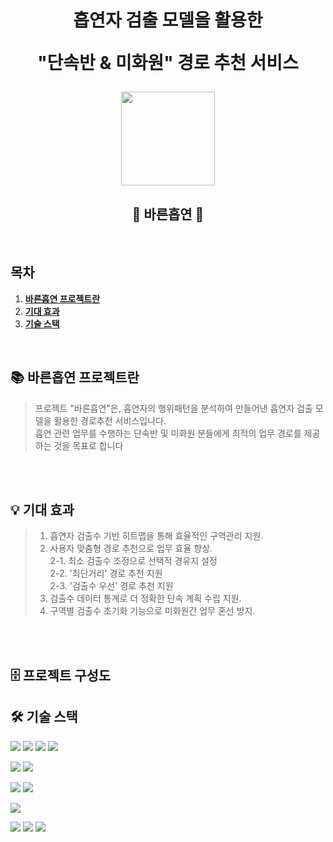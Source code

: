 <div align="center">
  <h1>흡연자 검출 모델을 활용한
  
  "단속반 &amp; 미화원" 경로 추천 서비스</h1>
<p align="center">
  <img src="https://drive.google.com/uc?export=view&id=16fzpWRXdngLHTOTp9mBDVX3mT5Kr_-CQ" width="150" />
</p> 
</div>

<div align="center">
    <h2>🚬 바른흡연 🔎</h2>
 </div>

<br />

## 목차
1. [**바른흡연 프로젝트란**](#1)
1. [**기대 효과**](#2)
1. [**기술 스택**](#2)
<br />


<div id="1"></div>

## 📚 바른흡연 프로젝트란
>프로젝트 "바른흡연"은, 흡연자의 행위패턴을 분석하여 만들어낸 흡연자 검출 모델을 활용한 경로추천 서비스입니다.  <br/>
>흡연 관련 업무를 수행하는 단속반 및 미화원 분들에게 최적의 업무 경로를 제공하는 것을 목표로 합니다
<br/>

<br />

<div id="2"></div>

## 💡 기대 효과
>1. 흡연자 검출수 기반 히트맵을 통해 효율적인 구역관리 지원.  <br/>
>2. 사용자 맞춤형 경로 추천으로 업무 효율 향상.  
>2-1. 최소 검출수 조정으로 선택적 경유지 설정  
>2-2. '최단거리' 경로 추천 지원  
>2-3. '검출수 우선' 경로 추천 지원  
>3. 검출수 데이터 통계로 더 정확한 단속 계획 수립 지원.
>4. 구역별 검출수 초기화 기능으로 미화원간 업무 혼선 방지.
<br/>

<br />

<div id="2"></div>



## 🗄️ 프로젝트 구성도


## 🛠 기술 스택

![](https://img.shields.io/badge/%20OpenPose-%2300008B)
![](https://img.shields.io/badge/%20YOLOv8-orange)
![](https://img.shields.io/badge/%20YOLOv5-black)
![](https://img.shields.io/badge/%20SORT-%234B0082)

![](https://img.shields.io/badge/OpenCV-v4.7.0-black)
![](https://img.shields.io/badge/Pytorch-v2.0.0+cu117-black)

<img src="https://img.shields.io/badge/Python-3776AB?style=flat&logo=Python&logoColor=white" /> <img src="https://img.shields.io/badge/Swift-FF4500?style=flat&logo=Swift&logoColor=white" />

<img src="https://img.shields.io/badge/raspberrypi-A22846?style=flat&logo=raspberrypi&logoColor=white" />

![](https://img.shields.io/badge/%20-AWS-red)
![](https://img.shields.io/badge/%20-GoormIDE-red)
![](https://img.shields.io/badge/%20-Colab-red)
